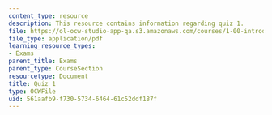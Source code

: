 ```yaml
---
content_type: resource
description: This resource contains information regarding quiz 1.
file: https://ol-ocw-studio-app-qa.s3.amazonaws.com/courses/1-00-introduction-to-computers-and-engineering-problem-solving-spring-2012/561aafb9f7305734646461c52ddf187f_MIT1_00S12_Quiz1_S10.pdf
file_type: application/pdf
learning_resource_types:
- Exams
parent_title: Exams
parent_type: CourseSection
resourcetype: Document
title: Quiz 1
type: OCWFile
uid: 561aafb9-f730-5734-6464-61c52ddf187f
---
```

